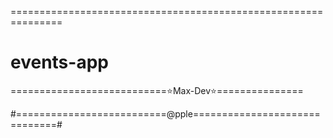 ===============================================================
# events-app
===========================⭐Max-Dev⭐===============

#==========================@pple==============================#